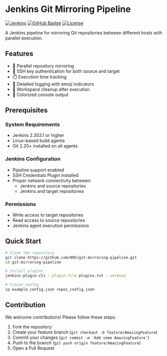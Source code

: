 # Jenkins Git Mirroring Pipeline

[![Jenkins](https://img.shields.io/badge/Jenkins-Docker-blue.svg)](https://www.jenkins.io/doc/book/installing/docker/)
[![GitHub Badge](https://img.shields.io/badge/Author-80h-blue?logo=github)](https://github.com/80h)
[![License](https://img.shields.io/badge/License-MIT-yellow.svg)](https://opensource.org/licenses/MIT)

A Jenkins pipeline for mirroring Git repositories between different hosts with parallel execution.

## Features

- 🔄 Parallel repository mirroring
- 🔐 SSH key authentication for both source and target
- ⏱️ Execution time tracking
- 📝 Detailed logging with emoji indicators
- 🧹 Workspace cleanup after execution
- 🎨 Colorized console output

## Prerequisites

### System Requirements
- Jenkins 2.303.1 or higher
- Linux-based build agents
- Git 2.20+ installed on all agents

### Jenkins Configuration
- Pipeline support enabled
- SSH Credentials Plugin installed
- Proper network connectivity between:
  - Jenkins and source repositories
  - Jenkins and target repositories

### Permissions
- Write access to target repositories
- Read access to source repositories
- Jenkins agent execution permissions

## Quick Start

```bash
# Clone the repository
git clone https://github.com/80h/git-mirroring-pipeline.git
cd git-mirroring-pipeline

# Install plugins
jenkins-plugin-cli --plugin-file plugins.txt --verbose

# Create config
cp example_config.json repos_config.json
```

## Contribution

We welcome contributions! Please follow these steps:
1. Fork the repository
2. Create your feature branch (`git checkout -b feature/AmazingFeature`)
3. Commit your changes (`git commit -m 'Add some AmazingFeature'`)
4. Push to the branch (`git push origin feature/AmazingFeature`)
5. Open a Pull Request
